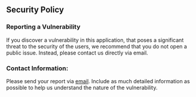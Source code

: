 ## Security Policy

### Reporting a Vulnerability
If you discover a vulnerability in this application, that poses a significant threat to the security of the users, we recommend that you do not open a public issue. Instead, please contact us directly via email.

### Contact Information:
Please send your report via [email](https://segocode.github.io/SegoCode/). Include as much detailed information as possible to help us understand the nature of the vulnerability.

